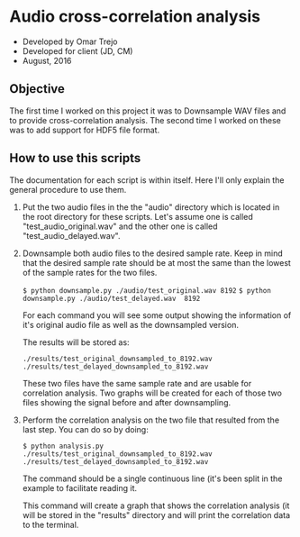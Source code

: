 # Audio cross-correlation analysis

- Developed by Omar Trejo
- Developed for client (JD, CM)
- August, 2016

## Objective

The first time I worked on this project it was to Downsample WAV files and to provide cross-correlation analysis. The second time I worked on these was to add support for HDF5 file format.

## How to use this scripts

The documentation for each script is within itself. Here
I'll only explain the general procedure to use them.

1.  Put the two audio files in the the "audio" directory which is
    located in the root directory for these scripts. Let's assume
    one is called "test_audio_original.wav" and the other one
    is called "test_audio_delayed.wav".

2.  Downsample both audio files to the desired sample rate. Keep
    in mind that the desired sample rate should be at most the
    same than the lowest of the sample rates for the two files.

    `$ python downsample.py ./audio/test_original.wav 8192`
    `$ python downsample.py ./audio/test_delayed.wav  8192`

    For each command you will see some output showing the information
    of it's original audio file as well as the downsampled version.

    The results will be stored as:

    `./results/test_original_downsampled_to_8192.wav`
    `./results/test_delayed_downsampled_to_8192.wav`

    These two files have the same sample rate and are usable
    for correlation analysis. Two graphs will be created for
    each of those two files showing the signal before and
    after downsampling.

3. Perform the correlation analysis on the two file that resulted
   from the last step. You can do so by doing:

   `$ python analysis.py ./results/test_original_downsampled_to_8192.wav
                         ./results/test_delayed_downsampled_to_8192.wav`

    The command should be a single continuous line (it's been split in the
    example to facilitate reading it.

    This command will create a graph that shows the correlation analysis (it
    will be stored in the "results" directory and will print the correlation
    data to the terminal.
